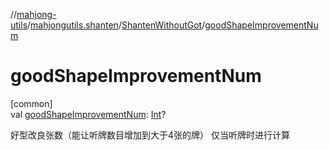//[mahjong-utils](../../../index.md)/[mahjongutils.shanten](../index.md)/[ShantenWithoutGot](index.md)/[goodShapeImprovementNum](good-shape-improvement-num.md)

# goodShapeImprovementNum

[common]\
val [goodShapeImprovementNum](good-shape-improvement-num.md): [Int](https://kotlinlang.org/api/latest/jvm/stdlib/kotlin/-int/index.html)?

好型改良张数（能让听牌数目增加到大于4张的牌） 仅当听牌时进行计算

